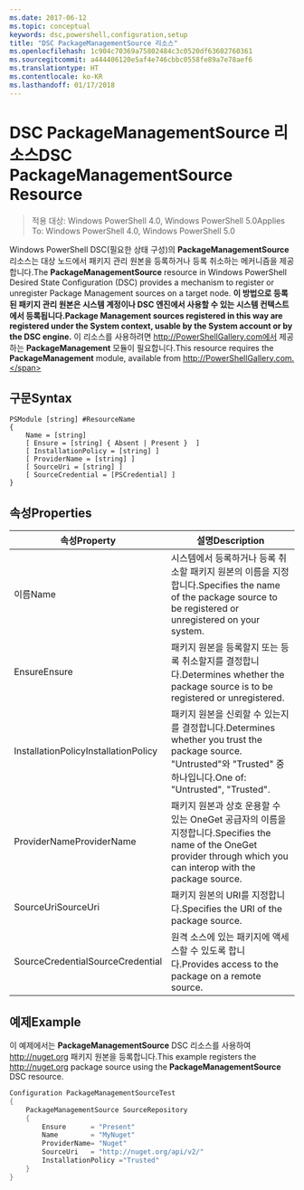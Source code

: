 ```yaml
---
ms.date: 2017-06-12
ms.topic: conceptual
keywords: dsc,powershell,configuration,setup
title: "DSC PackageManagementSource 리소스"
ms.openlocfilehash: 1c904c70369a75802484c3c0520df63602760361
ms.sourcegitcommit: a444406120e5af4e746cbbc0558fe89a7e78aef6
ms.translationtype: HT
ms.contentlocale: ko-KR
ms.lasthandoff: 01/17/2018
---
```

# <a name="dsc-packagemanagementsource-resource"></a><span data-ttu-id="bc427-103">DSC PackageManagementSource 리소스</span><span class="sxs-lookup"><span data-stu-id="bc427-103">DSC PackageManagementSource Resource</span></span>

> <span data-ttu-id="bc427-104">적용 대상: Windows PowerShell 4.0, Windows PowerShell 5.0</span><span class="sxs-lookup"><span data-stu-id="bc427-104">Applies To: Windows PowerShell 4.0, Windows PowerShell 5.0</span></span>

<span data-ttu-id="bc427-105">Windows PowerShell DSC(필요한 상태 구성)의 **PackageManagementSource** 리소스는 대상 노드에서 패키지 관리 원본을 등록하거나 등록 취소하는 메커니즘을 제공합니다.</span><span class="sxs-lookup"><span data-stu-id="bc427-105">The **PackageManagementSource** resource in Windows PowerShell Desired State Configuration (DSC) provides a mechanism to register or unregister Package Management sources on a target node.</span></span> <span data-ttu-id="bc427-106">**이 방법으로 등록된 패키지 관리 원본은 시스템 계정이나 DSC 엔진에서 사용할 수 있는 시스템 컨텍스트에서 등록됩니다.**</span><span class="sxs-lookup"><span data-stu-id="bc427-106">**Package Management sources registered in this way are registered under the System context, usable by the System account or by the DSC engine.**</span></span> <span data-ttu-id="bc427-107">이 리소스를 사용하려면 http://PowerShellGallery.com에서 제공하는 **PackageManagement** 모듈이 필요합니다.</span><span class="sxs-lookup"><span data-stu-id="bc427-107">This resource requires the **PackageManagement** module, available from http://PowerShellGallery.com.</span></span>

## <a name="syntax"></a><span data-ttu-id="bc427-108">구문</span><span class="sxs-lookup"><span data-stu-id="bc427-108">Syntax</span></span>

```
PSModule [string] #ResourceName
{
    Name = [string]
    [ Ensure = [string] { Absent | Present }  ]
    [ InstallationPolicy = [string] ]
    [ ProviderName = [string] ]
    [ SourceUri = [string] ]
    [ SourceCredential = [PSCredential] ]
}
```

## <a name="properties"></a><span data-ttu-id="bc427-109">속성</span><span class="sxs-lookup"><span data-stu-id="bc427-109">Properties</span></span>
|  <span data-ttu-id="bc427-110">속성</span><span class="sxs-lookup"><span data-stu-id="bc427-110">Property</span></span>  |  <span data-ttu-id="bc427-111">설명</span><span class="sxs-lookup"><span data-stu-id="bc427-111">Description</span></span>   | 
|---|---| 
| <span data-ttu-id="bc427-112">이름</span><span class="sxs-lookup"><span data-stu-id="bc427-112">Name</span></span>| <span data-ttu-id="bc427-113">시스템에서 등록하거나 등록 취소할 패키지 원본의 이름을 지정합니다.</span><span class="sxs-lookup"><span data-stu-id="bc427-113">Specifies the name of the package source to be registered or unregistered on your system.</span></span>| 
| <span data-ttu-id="bc427-114">Ensure</span><span class="sxs-lookup"><span data-stu-id="bc427-114">Ensure</span></span>| <span data-ttu-id="bc427-115">패키지 원본을 등록할지 또는 등록 취소할지를 결정합니다.</span><span class="sxs-lookup"><span data-stu-id="bc427-115">Determines whether the package source is to be registered or unregistered.</span></span>| 
| <span data-ttu-id="bc427-116">InstallationPolicy</span><span class="sxs-lookup"><span data-stu-id="bc427-116">InstallationPolicy</span></span>| <span data-ttu-id="bc427-117">패키지 원본을 신뢰할 수 있는지를 결정합니다.</span><span class="sxs-lookup"><span data-stu-id="bc427-117">Determines whether you trust the package source.</span></span> <span data-ttu-id="bc427-118">"Untrusted"와 "Trusted" 중 하나입니다.</span><span class="sxs-lookup"><span data-stu-id="bc427-118">One of: "Untrusted", "Trusted".</span></span>| 
| <span data-ttu-id="bc427-119">ProviderName</span><span class="sxs-lookup"><span data-stu-id="bc427-119">ProviderName</span></span>| <span data-ttu-id="bc427-120">패키지 원본과 상호 운용할 수 있는 OneGet 공급자의 이름을 지정합니다.</span><span class="sxs-lookup"><span data-stu-id="bc427-120">Specifies the name of the OneGet provider through which you can interop with the package source.</span></span>| 
| <span data-ttu-id="bc427-121">SourceUri</span><span class="sxs-lookup"><span data-stu-id="bc427-121">SourceUri</span></span>| <span data-ttu-id="bc427-122">패키지 원본의 URI를 지정합니다.</span><span class="sxs-lookup"><span data-stu-id="bc427-122">Specifies the URI of the package source.</span></span>| 
| <span data-ttu-id="bc427-123">SourceCredential</span><span class="sxs-lookup"><span data-stu-id="bc427-123">SourceCredential</span></span>| <span data-ttu-id="bc427-124">원격 소스에 있는 패키지에 액세스할 수 있도록 합니다.</span><span class="sxs-lookup"><span data-stu-id="bc427-124">Provides access to the package on a remote source.</span></span>| 

## <a name="example"></a><span data-ttu-id="bc427-125">예제</span><span class="sxs-lookup"><span data-stu-id="bc427-125">Example</span></span>

<span data-ttu-id="bc427-126">이 예제에서는 **PackageManagementSource** DSC 리소스를 사용하여 http://nuget.org 패키지 원본을 등록합니다.</span><span class="sxs-lookup"><span data-stu-id="bc427-126">This example registers the http://nuget.org package source using the **PackageManagementSource** DSC resource.</span></span>

```powershell
Configuration PackageManagementSourceTest
{    
    PackageManagementSource SourceRepository
    {
        Ensure      = "Present" 
        Name        = "MyNuget" 
        ProviderName= "Nuget" 
        SourceUri   = "http://nuget.org/api/v2/"   
        InstallationPolicy ="Trusted" 
    }
}
```

